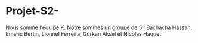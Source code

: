 # Projet-S2-
Nous somme l'équipe K.
Notre sommes un groupe de 5 : 
Bachacha Hassan,
Emeric Bertin,
Lionnel Ferreira,
Gurkan Aksel et
Nicolas Haquet.
